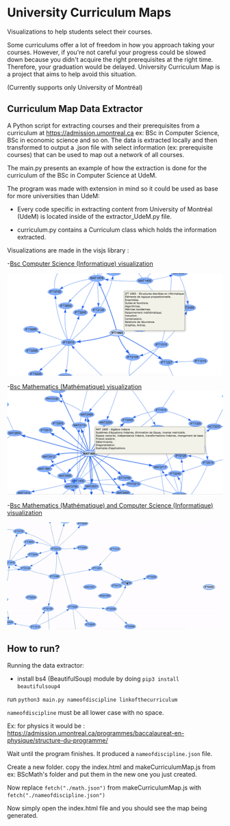 # University Curriculum Maps
Visualizations to help students select their courses. 

Some curriculums offer a lot of freedom in how you approach taking your courses. However, if you're not careful your progress could be slowed down because you didn't acquire the right prerequisites at the right time. Therefore, your graduation would be delayed. University Curriculum Map is a project that aims to help avoid this situation.

(Currently supports only University of Montréal)
## Curriculum Map Data Extractor
 
 A Python script for extracting courses and their prerequisites from a curriculum at https://admission.umontreal.ca ex: BSc in Computer Science, BSc in economic science and so on. The data is extracted locally and then transformed to output a .json file with select information (ex: prerequisite courses) that can be used to map out a network of all courses. 


 The main.py presents an example of how the extraction is done for the curriculum of the BSc in Computer Science at UdeM.
 
The program was made with extension in mind so it could be used as base for more universities than UdeM:

- Every code specific in extracting content from University of Montréal (UdeM) is located inside of the extractor_UdeM.py file.

- curriculum.py contains a Curriculum class which holds the information extracted.


Visualizations are made in the visjs library :

-[Bsc Computer Science (Informatique) visualization](https://nassim-saboundji.github.io/UniversityCurriculumMaps/BScInformatique/)

  ![screenshot of the BSc Computer Science](BsInformatiqueScreenshot.png)

-[Bsc Mathematics (Mathématique) visualization](https://nassim-saboundji.github.io/UniversityCurriculumMaps/BScMath/)
  ![screenshot of the BSc Mathematics](BsMathScreenshot.png)

-[Bsc Mathematics (Mathématique) and Computer Science (Informatique) visualization](https://nassim-saboundji.github.io/UniversityCurriculumMaps/BScMath+Info/)

![screenshot of bubble drag](animation.gif)

## How to run?  
Running the data extractor:
 - install bs4 (BeautifulSoup) module by doing `pip3 install beautifulsoup4`

run `python3 main.py nameofdiscipline linkofthecurriculum`

`nameofdiscipline` must be all lower case with no space.

Ex: for physics it would be : https://admission.umontreal.ca/programmes/baccalaureat-en-physique/structure-du-programme/

Wait until the program finishes. It produced a `nameofdiscipline.json`
file.

Create a new folder. copy the index.html and makeCurriculumMap.js from ex: BScMath's folder and put them in the new one you just created.

Now replace `fetch("./math.json")` from makeCurriculumMap.js with 
`fetch("./nameofdiscipline.json")`

Now simply open the index.html file and you should see the map being 
generated.